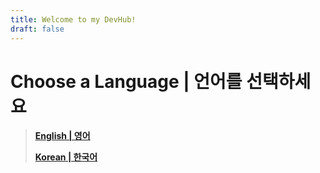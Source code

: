 ```yaml
---
title: Welcome to my DevHub!
draft: false
---
```


# Choose a Language | 언어를 선택하세요

> **[English | 영어](Portfolios_Eng\index.md)**
>
> **[Korean | 한국어](Portfolios_Kor\index.md)**
